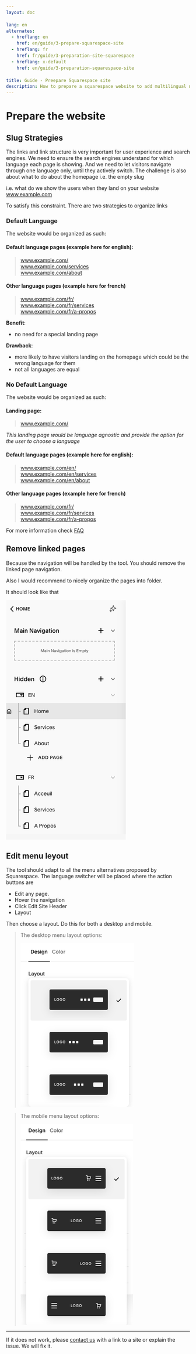 ```yaml
---
layout: doc

lang: en
alternates:
  - hreflang: en
    href: en/guide/3-prepare-squarespace-site
  - hreflang: fr
    href: fr/guide/3-preparation-site-squarespace
  - hreflang: x-default
    href: en/guide/3-preparation-squarespace-site

title: Guide - Preepare Squarespace site
description: How to prepare a squarespace website to add multilingual navigation
---
```


# Prepare the website

## Slug Strategies

The links and link structure is very important for user experience and search engines.
We need to ensure the search engines understand for which language each page is showing.
And we need to let visitors navigate through one language only, until they actively switch.
The challenge is also about what to do about the homepage i.e. the empty slug

 i.e. what do we show the users when they land on your website www.example.com

To satisfy this constraint. There are two strategies to organize links

### Default Language

The website would be organized as such:

#### Default language pages (example here for english):
> www.example.com/  
> www.example.com/services  
> www.example.com/about  
  
#### Other language pages (example here for french)  
> www.example.com/fr/  
> www.example.com/fr/services  
> www.example.com/fr/a-propos  


**Benefit**: 
- no need for a special landing page


**Drawback**:  
- more likely to have visitors landing on the homepage which could be the wrong language for them
- not all languages are equal



### No Default Language


The website would be organized as such:

#### Landing page:
> www.example.com/  

*This landing page would be language agnostic and provide the option for the user to choose a language*

#### Default language pages (example here for english):
> www.example.com/en/  
> www.example.com/en/services  
> www.example.com/en/about  

#### Other language pages (example here for french)
> www.example.com/fr/  
> www.example.com/fr/services  
> www.example.com/fr/a-propos  


For more information check [FAQ](/en/faq#faq-language-url-strategy)




## Remove linked pages

Because the navigation will be handled by the tool. You should remove the linked page navigation. 

Also I would recommend to nicely organize the pages into folder.

It should look like that

![How it should look like](../../assets/squarespace-navigation.png)


## Edit menu leyout

The tool should adapt to all the menu alternatives proposed by Squarespace.
The language switcher will be placed where the action buttons are

- Edit any page. 
- Hover the navigation
- Click Edit Site Header
- Layout

Then choose a layout. Do this for both a desktop and mobile.

>The desktop menu layout options:  
>
>![squarespace desktop menu layout](../../assets/desktop-menu-layout.png)  

>The mobile menu layout options:  
>
>![squarespace mobile menu layout](../../assets/mobile-menu-layout.png)  


---
If it does not work, please [contact us](../contact) with a link to a site or explain the issue. We will fix it.










